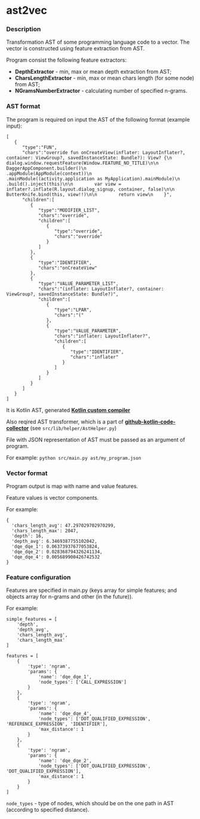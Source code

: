 # ast2vec

### Description

Transformation AST of some programming language code to a vector.
The vector is constructed using feature extraction from AST.

Program consist the following feature extractors:
- **DepthExtractor** - min, max or mean depth extraction from AST;
- **CharsLengthExtractor** - min, max or mean chars length (for some node) from AST;
- **NGramsNumberExtractor** - calculating number of specified n-grams.

### AST format

The program is required on input the AST of the following format (example input):
```
[
   {
      "type":"FUN",
      "chars":"override fun onCreateView(inflater: LayoutInflater?, container: ViewGroup?, savedInstanceState: Bundle?): View? {\n        dialog.window.requestFeature(Window.FEATURE_NO_TITLE)\n\n        DaggerAppComponent.builder()\n                .appModule(AppModule(context))\n                .mainModule((activity.application as MyApplication).mainModule)\n                .build().inject(this)\n\n        var view = inflater?.inflate(R.layout.dialog_signup, container, false)\n\n        ButterKnife.bind(this, view!!)\n\n        return view\n    }",
      "children":[
         {
            "type":"MODIFIER_LIST",
            "chars":"override",
            "children":[
               {
                  "type":"override",
                  "chars":"override"
               }
            ]
         },
         {
            "type":"IDENTIFIER",
            "chars":"onCreateView"
         },
         {
            "type":"VALUE_PARAMETER_LIST",
            "chars":"(inflater: LayoutInflater?, container: ViewGroup?, savedInstanceState: Bundle?)",
            "children":[
               {
                  "type":"LPAR",
                  "chars":"("
               },
               {
                  "type":"VALUE_PARAMETER",
                  "chars":"inflater: LayoutInflater?",
                  "children":[
                     {
                        "type":"IDENTIFIER",
                        "chars":"inflater"
                     }
                  ]
               }
            ]
         }
      ]
   }
]
```
It is Kotlin AST, generated [**Kotlin custom compiler**](https://github.com/PetukhovVictor/kotlin-academic/tree/vp/ast_printing_text)

Also reqired AST transformer, which is a part of [**github-kotlin-code-collector**](https://github.com/PetukhovVictor/github-kotlin-code-collector) (see `src/lib/helper/AstHelper.py`)

File with JSON representation of AST must be passed as an argument of program.

For example: `python src/main.py ast/my_program.json`

### Vector format

Program output is map with name and value features.

Feature values is vector components.

For example:
```
{
  'chars_length_avg': 47.297029702970299,
  'chars_length_max': 2047,
  'depth': 16,
  'depth_avg': 6.3469387755102042,
  'dqe_dqe_1': 0.06373937677053824,
  'dqe_dqe_2': 0.028368794326241134,
  'dqe_dqe_4': 0.005689900426742532
}
```

### Feature configuration

Features are specified in main.py (keys array for simple features; and objects array for n-grams and other (in the future)).

For example:
```
simple_features = [
    'depth',
    'depth_avg',
    'chars_length_avg',
    'chars_length_max'
]

features = [
    {
        'type': 'ngram',
        'params': {
            'name': 'dqe_dqe_1',
            'node_types': ['CALL_EXPRESSION']
        }
    },
    {
        'type': 'ngram',
        'params': {
            'name': 'dqe_dqe_4',
            'node_types': ['DOT_QUALIFIED_EXPRESSION', 'REFERENCE_EXPRESSION', 'IDENTIFIER'],
            'max_distance': 1
        }
    },
    {
        'type': 'ngram',
        'params': {
            'name': 'dqe_dqe_2',
            'node_types': ['DOT_QUALIFIED_EXPRESSION', 'DOT_QUALIFIED_EXPRESSION'],
            'max_distance': 1
        }
    }
]
```
`node_types` - type of nodes, which should be on the one path in AST (according to specified distance).
